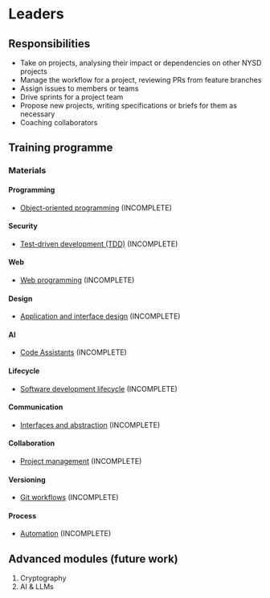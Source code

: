 # Leaders

## Responsibilities

- Take on projects, analysing their impact or dependencies on other NYSD projects
- Manage the workflow for a project, reviewing PRs from feature branches
- Assign issues to members or teams
- Drive sprints for a project team
- Propose new projects, writing specifications or briefs for them as necessary
- Coaching collaborators

## Training programme

### Materials

#### Programming

- [Object-oriented programming](training/object-oriented-programming.md) (INCOMPLETE)

#### Security

- [Test-driven development (TDD)](training/test-driven-development.md) (INCOMPLETE)

#### Web

- [Web programming](training/web-programming.md) (INCOMPLETE)

#### Design

- [Application and interface design](training/application-and-interface-design.md) (INCOMPLETE)

#### AI

- [Code Assistants](training/code-assistants.md) (INCOMPLETE)

#### Lifecycle

- [Software development lifecycle](training/software-development-lifecycle.md) (INCOMPLETE)

#### Communication

- [Interfaces and abstraction](training/interfaces-and-abstraction.md) (INCOMPLETE)

#### Collaboration

- [Project management](training/project-management.md) (INCOMPLETE)

#### Versioning 

- [Git workflows](training/git-workflows.md) (INCOMPLETE)

#### Process

- [Automation](training/automation.md) (INCOMPLETE)

## Advanced modules (future work) 

1. Cryptography
2. AI & LLMs
